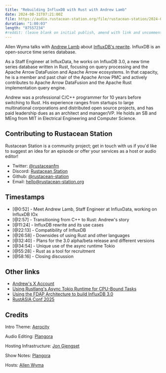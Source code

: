 ```yaml
---
title: "Rebuilding InfluxDB with Rust with Andrew Lamb"
date: 2024-08-31T07:21:00Z
file: https://audio.rustacean-station.org/file/rustacean-station/2024-08-31-andrew-lamb.mp3
duration: "1:00:03"
length: "87557234"
#reddit: (leave blank on initial publish, amend with link and uncomment this line after Reddit thread has been posted)
---
```


Allen Wyma talks with [Andrew Lamb](http://andrew.nerdnetworks.org/) about [InfluxDB's rewrite](https://www.influxdata.com/blog/flight-datafusion-arrow-parquet-fdap-architecture-influxdb/). InfluxDB is an open-source time series database.

As a Staff Engineer at InfluxData, he works on InfluxDB 3.0, a new time series database written in Rust, focusing on query processing and the Apache Arrow DataFusion and Apache Arrow ecosystems. In that capacity, he is a member and past chair of the Apache Arrow PMC and actively contributes to Apache Arrow DataFusion and the Apache Rust implementation query engine.

Andrew was a professional C/C++ programmer for 10 years before switching to Rust. His experience ranges from startups to large multinational corporations and distributed open source projects, and has paid leadership dues as an architect and manager/VP. He holds an SB and MEng from MIT in Electrical Engineering and Computer Science.

## Contributing to Rustacean Station

Rustacean Station is a community project; get in touch with us if you'd like to suggest an idea for an episode or offer your services as a host or audio editor!

- Twitter: [@rustaceanfm](https://twitter.com/rustaceanfm)
- Discord: [Rustacean Station](https://discord.gg/cHc3Gyc)
- Github: [@rustacean-station](https://github.com/rustacean-station/)
- Email: [hello@rustacean-station.org](mailto:hello@rustacean-station.org)

## Timestamps

- [@0:52] - Meet Andrew Lamb, Staff Engineer at InfluxData, working on InfluxDB IOx
- [@2:57] - Transitioning from C++ to Rust: Andrew's story
- [@11:24] - InfluxDB rewrite and its use cases
- [@22:13] - Compatibility of InfluxDB
- [@26:58] - Downsides of using Rust and other languages
- [@32:40] - Plans for the 3.0 alpha/beta release and different versions
- [@34:54] - Unique use of the async runtime Tokio
- [@55:28] - Rust as a tool for recruitment
- [@58:16] - Closing discussion

## Other links
- [Andrew's X Account](https://twitter.com/andrewlamb1111)
- [Using Rustlang's Async Tokio Runtime for CPU-Bound Tasks](https://thenewstack.io/using-rustlangs-async-tokio-runtime-for-cpu-bound-tasks/)
- [Using the FDAP Architecture to build InfluxDB 3.0](https://www.influxdata.com/blog/flight-datafusion-arrow-parquet-fdap-architecture-influxdb/)
- [RustASIA Conf 2025](https://www.rustasiaconf.com/)

## Credits

Intro Theme: [Aerocity](https://twitter.com/AerocityMusic)

Audio Editing: [Plangora](https://twitter.com/plangora)

Hosting Infrastructure: [Jon Gjengset](https://twitter.com/jonhoo/)

Show Notes: [Plangora](https://twitter.com/plangora)

Hosts: [Allen Wyma](https://twitter.com/allenwyma)
